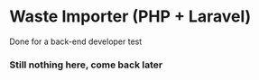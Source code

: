 # Waste Importer (PHP + Laravel)
Done for a back-end developer test

### Still nothing here, come back later
